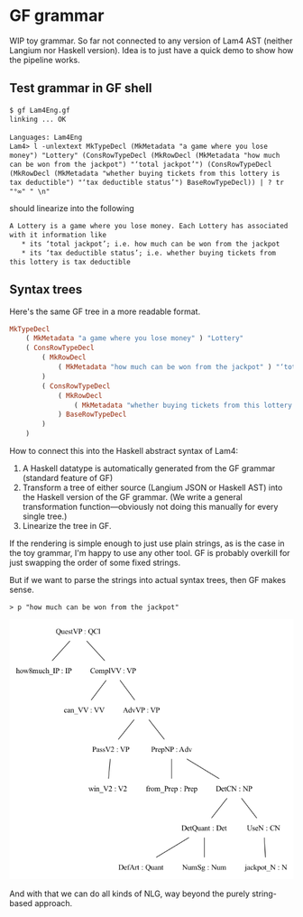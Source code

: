 # GF grammar

WIP toy grammar. So far not connected to any version of Lam4 AST (neither Langium nor Haskell version). Idea is to just have a quick demo to show how the pipeline works.


## Test grammar in GF shell

```
$ gf Lam4Eng.gf
linking ... OK

Languages: Lam4Eng
Lam4> l -unlextext MkTypeDecl (MkMetadata "a game where you lose money") "Lottery" (ConsRowTypeDecl (MkRowDecl (MkMetadata "how much can be won from the jackpot") "‘total jackpot’") (ConsRowTypeDecl (MkRowDecl (MkMetadata "whether buying tickets from this lottery is tax deductible") "‘tax deductible status’") BaseRowTypeDecl)) | ? tr "°∞" " \n"
```
should linearize into the following
```
A Lottery is a game where you lose money. Each Lottery has associated with it information like
   * its ‘total jackpot’; i.e. how much can be won from the jackpot
   * its ‘tax deductible status’; i.e. whether buying tickets from this lottery is tax deductible
```

## Syntax trees

Here's the same GF tree in a more readable format.

```haskell
MkTypeDecl
    ( MkMetadata "a game where you lose money" ) "Lottery"
    ( ConsRowTypeDecl
        ( MkRowDecl
            ( MkMetadata "how much can be won from the jackpot" ) "‘total jackpot’"
        )
        ( ConsRowTypeDecl
            ( MkRowDecl
                ( MkMetadata "whether buying tickets from this lottery is tax deductible" ) "‘tax deductible status’"
            ) BaseRowTypeDecl
        )
    )
```

How to connect this into the Haskell abstract syntax of Lam4:

1. A Haskell datatype is automatically generated from the GF grammar (standard feature of GF)
2. Transform a tree of either source (Langium JSON or Haskell AST) into the Haskell version of the GF grammar. (We write a general transformation function—obviously not doing this manually for every single tree.)
3. Linearize the tree in GF.

If the rendering is simple enough to just use plain strings, as is the case in the toy grammar, I'm happy to use any other tool. GF is probably overkill for just swapping the order of some fixed strings.

But if we want to parse the strings into actual syntax trees, then GF makes sense.

```
> p "how much can be won from the jackpot"
```


![GF tree for "how much can be won from the jackpot"](graph.png "GF RGL tree for 'how much can be won from the jackpot'")

And with that we can do all kinds of NLG, way beyond the purely string-based approach.